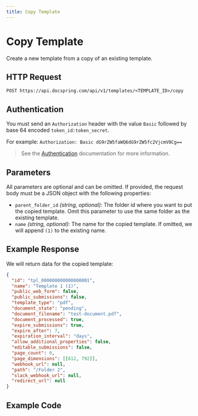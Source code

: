 ```yaml
---
title: Copy Template
---
```


# Copy Template

Create a new template from a copy of an existing template.

## HTTP Request

`POST https://api.docspring.com/api/v1/templates/<TEMPLATE_ID>/copy`

## Authentication

You must send an `Authorization` header with the value `Basic` followed by base 64 encoded `token_id:token_secret`.

For example: `Authorization: Basic dG9rZW5faWQ6dG9rZW5fc2VjcmV0Cg==`

> See the [Authentication](../install-api-client/authentication) documentation for more information.

## Parameters

All parameters are optional and can be omitted. If provided, the request body must be a JSON object with the following properties:

- `parent_folder_id` _(string, optional)_: The folder id where you want to put the copied template. Omit this parameter to use the same folder as the existing template.
- `name` _(string, optional)_: The name for the copied template. If omitted, we will append `(1)` to the existing name.

## Example Response

We will return data for the copied template:

```json
{
  "id": "tpl_000000000000000001",
  "name": "Template 1 (1)",
  "public_web_form": false,
  "public_submissions": false,
  "template_type": "pdf",
  "document_state": "pending",
  "document_filename": "test-document.pdf",
  "document_processed": true,
  "expire_submissions": true,
  "expire_after": 7,
  "expiration_interval": "days",
  "allow_additional_properties": false,
  "editable_submissions": false,
  "page_count": 0,
  "page_dimensions": [[612, 792]],
  "webhook_url": null,
  "path": "/Folder 2",
  "slack_webhook_url": null,
  "redirect_url": null
}
```

## Example Code

<CodeSwitcher :languages="{javascript:'JavaScript', ruby:'Ruby', python:'Python', php:'PHP', csharp:'C#', bash:'bash'}">
<template v-slot:javascript>

```javascript
import DocSpring from "docspring";

const config = new DocSpring.Configuration();
config.apiTokenId = "API_TOKEN_ID";
config.apiTokenSecret = "API_TOKEN_SECRET";
client = new DocSpring.Client(config);

var data = {
  parent_folder_id: "fld_000000000000000002",
  name: "New Template Name",
};

var templateId = "tpl_000000000000000001";
client.copyTemplate(templateId, data, function(error, template, response) {
  if (error) {
    console.log(response.body);
    return;
  } else {
    console.log(template);
  }
});
```

</template>
<template v-slot:ruby>

```ruby
require 'docspring'

ENV['DOCSPRING_TOKEN_ID'] = "API_TOKEN_ID"
ENV['DOCSPRING_TOKEN_SECRET'] = "API_TOKEN_SECRET"

DocSpring.configure do |c|
  c.username  = ENV['DOCSPRING_TOKEN_ID']
  c.password  = ENV['DOCSPRING_TOKEN_SECRET']
end

docspring = DocSpring::Client.new

template_id = "tpl_000000000000000001"

response = docspring.copy_template(template_id,
  parent_folder_id: "fld_000000000000000002"
)
puts response
```

</template>
<template v-slot:python>

```python
import docspring

client = docspring.Client()
client.api_client.configuration.username = "API_TOKEN_ID"
client.api_client.configuration.password = "API_TOKEN_SECRET"

template_id = 'tpl_000000000000000001'
response = client.copy_template(template_id,
  {
    "parent_folder_id": "fld_000000000000000002"
  }
)

print(response)
```

</template>
<template v-slot:php>

```php
<?php
$docspring = new DocSpring\Client();
$docspring->getConfig()->setUsername('YOUR_API_TOKEN_ID');
$docspring->getConfig()->setPassword('YOUR_API_TOKEN_SECRET');

$params = new DocSpring\Model\CoveTemplateData([
  "parent_folder_id" => "fld_000000000000000002"
]);

$template_id = 'fld_000000000000000001';
$template = $docspring->copyTemplate($template_id, $params);
echo $template;
```

</template>
<template v-slot:csharp>

```csharp
using System;
using System.Diagnostics;
using DocSpring.Client.Api;
using DocSpring.Client.Client;
using DocSpring.Client.Model;

namespace Example
{
    public class DocSpringExample
    {
        public void main()
        {
          Configuration.Default.Username = "API_TOKEN_ID";
          Configuration.Default.Password = "API_TOKEN_SECRET";

          var apiInstance = new PDFApi();

          var copyTemplateData = new CopyTemplateData(
            parent_folder_id": "fld_000000000000000002"
          );

          var templateId = 'tpl_000000000000000001';
          var response = apiInstance.CopyTemplate(templateId, copyTemplateData);
          Debug.WriteLine(response);
        }
    }
}
```

</template>
<template v-slot:bash>

```bash
export API_TOKEN_ID="API_TOKEN_ID"
export API_TOKEN_SECRET="API_TOKEN_SECRET"

export TEMPLATE_ID="tpl_000000000000000001"

copy_template() {
  curl -s "https://api.docspring.com/api/v1/templates/$TEMPLATE_ID/copy" \
    -u "$API_TOKEN_ID:$API_TOKEN_SECRET" \
    -H "Content-Type: application/json" \
    -X POST \
    -d '{"parent_folder_id": "fld_000000000000000002"}'
}

RESPONSE=$(copy_template)
echo $RESPONSE
```

</template>
</CodeSwitcher>
